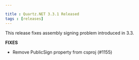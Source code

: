 ```yaml
---

title : Quartz.NET 3.3.1 Released
tags : [releases]
---
```


This release fixes assembly signing problem introduced in 3.3.

__FIXES__

* Remove PublicSign property from csproj (#1155)

<Download />
